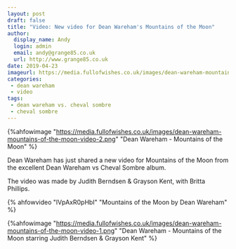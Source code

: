 ```yaml
---
layout: post
draft: false
title: "Video: New video for Dean Wareham's Mountains of the Moon"
author:
  display_name: Andy
  login: admin
  email: andy@grange85.co.uk
  url: http://www.grange85.co.uk
date: 2019-04-23
imageurl: https://media.fullofwishes.co.uk/images/dean-wareham-mountains-of-the-moon-video-2.png
categories:
 - dean wareham
 - video
tags:
 - dean wareham vs. cheval sombre
 - cheval sombre
---
```

{%ahfowimage "https://media.fullofwishes.co.uk/images/dean-wareham-mountains-of-the-moon-video-2.png" "Dean Wareham - Mountains of the Moon" %}
<p class="lead">Dean Wareham has just shared a new video for Mountains of the Moon from the excellent Dean Wareham vs Cheval Sombre album.</p>

<p>The video was made by Judith Berndsen & Grayson Kent, with Britta Phillips.</p>

{% ahfowvideo "lVpAxR0pHbI" "Mountains of the Moon by Dean Wareham" %}

{%ahfowimage "https://media.fullofwishes.co.uk/images/dean-wareham-mountains-of-the-moon-video-1.png" "Dean Wareham - Mountains of the Moon starring Judith Berndsen & Grayson Kent" %}
